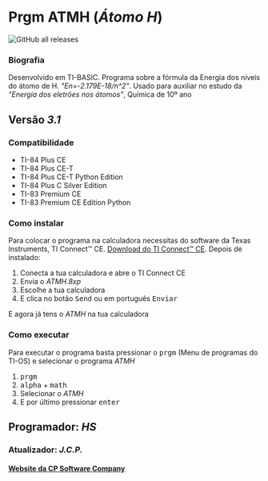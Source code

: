 # Prgm ATMH (_Átomo H_)

![GitHub all releases](https://img.shields.io/github/downloads/CPSoftwareC/ATMH.8xp/total?label=Downloads&style=plastic)

### Biografia

Desenvolvido em TI-BASIC. Programa sobre a fórmula da Energia dos níveis do átomo de H. _"En=-2.179E-18/n^2"_. Usado para auxiliar no estudo da _"Energia dos eletrões nos átomos"_, Química de 10º ano

## Versão _3.1_

### Compatibilidade

- TI-84 Plus CE
- TI-84 Plus CE-T
- TI-84 Plus CE-T Python Edition
- TI-84 Plus C Silver Edition
- TI-83 Premium CE
- TI-83 Premium CE Edition Python

### Como instalar

Para colocar o programa na calculadora necessitas do software da Texas Instruments, TI Connect™ CE. [Download do TI Connect™ CE](https://education.ti.com/pt/produtos/computer-software/ti-connect-ce-sw). Depois de instalado:

1. Conecta a tua calculadora e abre o TI Connect CE
2. Envia o _ATMH.8xp_
3. Escolhe a tua calculadora
4. E clica no botão <kbd>Send</kbd> ou em português <kbd>Enviar</kbd>

E agora já tens o _ATMH_ na tua calculadora

### Como executar

Para executar o programa basta pressionar o <kbd>prgm</kbd> (Menu de programas do TI-OS) e selecionar o programa _ATMH_

1. <kbd>prgm</kbd>
2. <kbd>alpha</kbd> + <kbd>math</kbd>
3. Selecionar o _ATMH_
4. E por último pressionar <kbd>enter</kbd>

## Programador: _HS_
### Atualizador: _J.C.P._

#### [Website da CP Software Company](http://cpsoftwarecompany.epizy.com)
